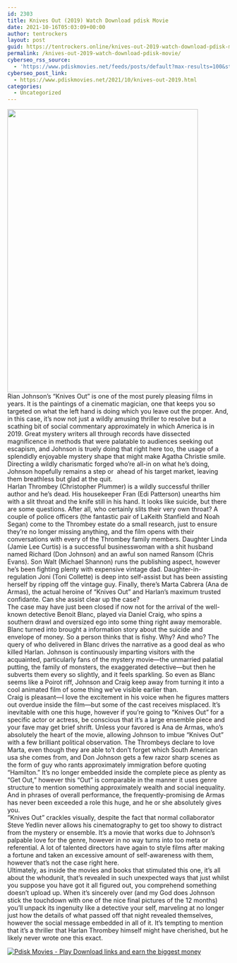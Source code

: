 ```yaml
---
id: 2303
title: Knives Out (2019) Watch Download pdisk Movie
date: 2021-10-16T05:03:09+00:00
author: tentrockers
layout: post
guid: https://tentrockers.online/knives-out-2019-watch-download-pdisk-movie/
permalink: /knives-out-2019-watch-download-pdisk-movie/
cyberseo_rss_source:
  - 'https://www.pdiskmovies.net/feeds/posts/default?max-results=100&start-index=101'
cyberseo_post_link:
  - https://www.pdiskmovies.net/2021/10/knives-out-2019.html
categories:
  - Uncategorized
---
```

<div class="separator">
  <a href="https://blogger.googleusercontent.com/img/a/AVvXsEjujuvUOSZedpNAqcHwCPKRfCwloYc4FNion-6AKmljk9X4Bnoj6sECID85D2xTlB_e_b1TBjZVL6Lq51_iITcO8jxDy_VstwjB8PwXrmw2MbdgyEyR3pFxsvp-SdqHPCX62qf5YxXeZnyw82RS0GTCuxgCmGQy7YvM7IOlm9VBaMw6ecZCHo-mKPiP=s2048" imageanchor="1"><img loading="lazy" border="0" data-original-height="2048" data-original-width="1382" height="640" src="https://blogger.googleusercontent.com/img/a/AVvXsEjujuvUOSZedpNAqcHwCPKRfCwloYc4FNion-6AKmljk9X4Bnoj6sECID85D2xTlB_e_b1TBjZVL6Lq51_iITcO8jxDy_VstwjB8PwXrmw2MbdgyEyR3pFxsvp-SdqHPCX62qf5YxXeZnyw82RS0GTCuxgCmGQy7YvM7IOlm9VBaMw6ecZCHo-mKPiP=w432-h640" width="432" /></a>
</div>



<div>
  <div>
    <span>Rian Johnson’s “Knives Out” is one of the most purely pleasing films in years. It is the paintings of a cinematic magician, one that keeps you so targeted on what the left hand is doing which you leave out the proper. And, in this case, it’s now not just a wildly amusing thriller to resolve but a scathing bit of social commentary approximately in which America is in 2019. Great mystery writers all through records have dissected magnificence in methods that were palatable to audiences seeking out escapism, and Johnson is truely doing that right here too, the usage of a splendidly enjoyable mystery shape that might make Agatha Christie smile. Directing a wildly charismatic forged who&#8217;re all-in on what he’s doing, Johnson hopefully remains a step or&nbsp; ahead of his target market, leaving them breathless but glad at the quit.</span>
  </div>
  
  <div>
    <span>Harlan Thrombey (Christopher Plummer) is a wildly successful thriller author and he’s dead. His housekeeper Fran (Edi Patterson) unearths him with a slit throat and the knife still in his hand. It looks like suicide, but there are some questions. After all, who certainly slits their very own throat? A couple of police officers (the fantastic pair of LaKeith Stanfield and Noah Segan) come to the Thrombey estate do a small research, just to ensure they’re no longer missing anything, and the film opens with their conversations with every of the Thrombey family members. Daughter Linda (Jamie Lee Curtis) is a successful businesswoman with a shit husband named Richard (Don Johnson) and an awful son named Ransom (Chris Evans). Son Walt (Michael Shannon) runs the publishing aspect, however he’s been fighting plenty with expensive vintage dad. Daughter-in-regulation Joni (Toni Collette) is deep into self-assist but has been assisting herself by ripping off the vintage guy. Finally, there’s Marta Cabrera (Ana de Armas), the actual heroine of “Knives Out” and Harlan’s maximum trusted confidante. Can she assist clear up the case?</span>
  </div>
  
  <div>
    <span>The case may have just been closed if now not for the arrival of the well-known detective Benoit Blanc, played via Daniel Craig, who spins a southern drawl and oversized ego into some thing right away memorable. Blanc turned into brought a information story about the suicide and envelope of money. So a person thinks that is fishy. Why? And who? The query of who delivered in Blanc drives the narrative as a good deal as who killed Harlan. Johnson is continuously imparting visitors with the acquainted, particularly fans of the mystery movie—the unmarried palatial putting, the family of monsters, the exaggerated detective—but then he subverts them every so slightly, and it feels sparkling. So even as Blanc seems like a Poirot riff, Johnson and Craig keep away from turning it into a cool animated film of some thing we’ve visible earlier than.</span>
  </div>
  
  <div>
    <span>Craig is pleasant—I love the excitement in his voice when he figures matters out overdue inside the film—but some of the cast receives misplaced. It’s inevitable with one this huge, however if you’re going to “Knives Out” for a specific actor or actress, be conscious that it’s a large ensemble piece and your fave may get brief shrift. Unless your favored is Ana de Armas, who&#8217;s absolutely the heart of the movie, allowing Johnson to imbue “Knives Out” with a few brilliant political observation. The Thrombeys declare to love Marta, even though they are able to’t don&#8217;t forget which South American usa she comes from, and Don Johnson gets a few razor sharp scenes as the form of guy who rants approximately immigration before quoting “Hamilton.” It’s no longer embedded inside the complete piece as plenty as “Get Out,” however this “Out” is comparable in the manner it uses genre structure to mention something approximately wealth and social inequality. And in phrases of overall performance, the frequently-promising de Armas has never been exceeded a role this huge, and he or she absolutely gives you.</span>
  </div>
  
  <div>
    <span>“Knives Out” crackles visually, despite the fact that normal collaborator Steve Yedlin never allows his cinematography to get too showy to distract from the mystery or ensemble. It’s a movie that works due to Johnson’s palpable love for the genre, however in no way turns into too meta or referential. A lot of talented directors have again to style films after making a fortune and taken an excessive amount of self-awareness with them, however that’s not the case right here.</span>
  </div>
  
  <div>
    <span>Ultimately, as inside the movies and books that stimulated this one, it’s all about the whodunit, that&#8217;s revealed in such unexpected ways that just whilst you suppose you have got it all figured out, you comprehend something doesn’t upload up. When it’s sincerely over (and my God does Johnson stick the touchdown with one of the nice final pictures of the 12 months) you’ll unpack its ingenuity like a detective your self, marveling at no longer just how the details of what passed off that night revealed themselves, however the social message embedded in all of it. It’s tempting to mention that it’s a thriller that Harlan Thrombey himself might have cherished, but he likely never wrote one this exact.</span>
  </div>
</div>

[![](https://1.bp.blogspot.com/-a93bp85aB6g/YUXjACCiX3I/AAAAAAAAbQE/GHmPI7h0af0tqn6tYzd0cdrDv9Hu9LUSACLcBGAsYHQ/s16000/Play_it_New-removebg-preview.png "Pdisk Movies - Play Download links and earn the biggest money")](https://subscribetounlocklink1.blogspot.com/2021/10/subscribe-to-unlock-knives-out-2019.html)
